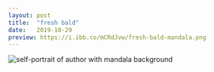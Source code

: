 ```yaml
---
layout: post
title:  "fresh bald"
date:   2019-10-29 
preview: https://i.ibb.co/mCRdJvw/fresh-bald-mandala.png
---
```


![self-portrait of author with mandala background](https://i.ibb.co/xS2whm0/fresh-bald-mandala.png)
